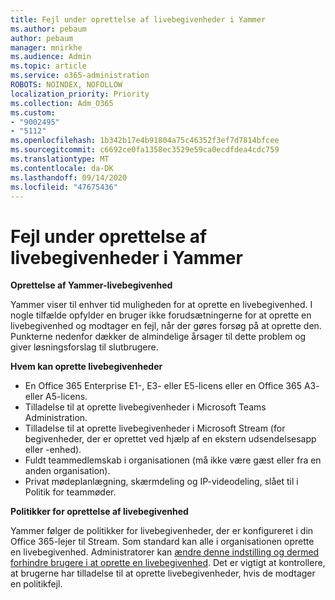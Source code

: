 ```yaml
---
title: Fejl under oprettelse af livebegivenheder i Yammer
ms.author: pebaum
author: pebaum
manager: mnirkhe
ms.audience: Admin
ms.topic: article
ms.service: o365-administration
ROBOTS: NOINDEX, NOFOLLOW
localization_priority: Priority
ms.collection: Adm_O365
ms.custom:
- "9002495"
- "5112"
ms.openlocfilehash: 1b342b17e4b91804a75c46352f3ef7d7814bfcee
ms.sourcegitcommit: c6692ce0fa1358ec3529e59ca0ecdfdea4cdc759
ms.translationtype: MT
ms.contentlocale: da-DK
ms.lasthandoff: 09/14/2020
ms.locfileid: "47675436"
---
```

# <a name="live-events-in-yammer-creation-errors"></a>Fejl under oprettelse af livebegivenheder i Yammer

**Oprettelse af Yammer-livebegivenhed**

Yammer viser til enhver tid muligheden for at oprette en livebegivenhed. I nogle tilfælde opfylder en bruger ikke forudsætningerne for at oprette en livebegivenhed og modtager en fejl, når der gøres forsøg på at oprette den. Punkterne nedenfor dækker de almindelige årsager til dette problem og giver løsningsforslag til slutbrugere.

**Hvem kan oprette livebegivenheder**
- En Office 365 Enterprise E1-, E3- eller E5-licens eller en Office 365 A3- eller A5-licens.
- Tilladelse til at oprette livebegivenheder i Microsoft Teams Administration.
- Tilladelse til at oprette livebegivenheder i Microsoft Stream (for begivenheder, der er oprettet ved hjælp af en ekstern udsendelsesapp eller -enhed).
- Fuldt teammedlemskab i organisationen (må ikke være gæst eller fra en anden organisation).
- Privat mødeplanlægning, skærmdeling og IP-videodeling, slået til i Politik for teammøder.

**Politikker for oprettelse af livebegivenhed**

Yammer følger de politikker for livebegivenheder, der er konfigureret i din Office 365-lejer til Stream. Som standard kan alle i organisationen oprette en livebegivenhed. Administratorer kan [ændre denne indstilling og dermed forhindre brugere i at oprette en livebegivenhed](https://docs.microsoft.com/stream/live-event-administration#enabling-and-restricting-users-to-creating). Det er vigtigt at kontrollere, at brugerne har tilladelse til at oprette livebegivenheder, hvis de modtager en politikfejl.
